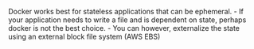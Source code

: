  Docker works best for stateless applications that can be ephemeral.
	 - If your application needs to write a file and is dependent on state, perhaps docker is not the best choice.
	 - You can however, externalize the state using an external block file system (AWS EBS)